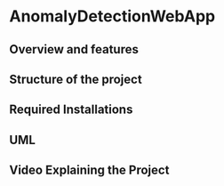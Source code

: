 # AnomalyDetectionWebApp

## Overview and features 

## Structure of the project

## Required Installations

## UML

## Video Explaining the Project
